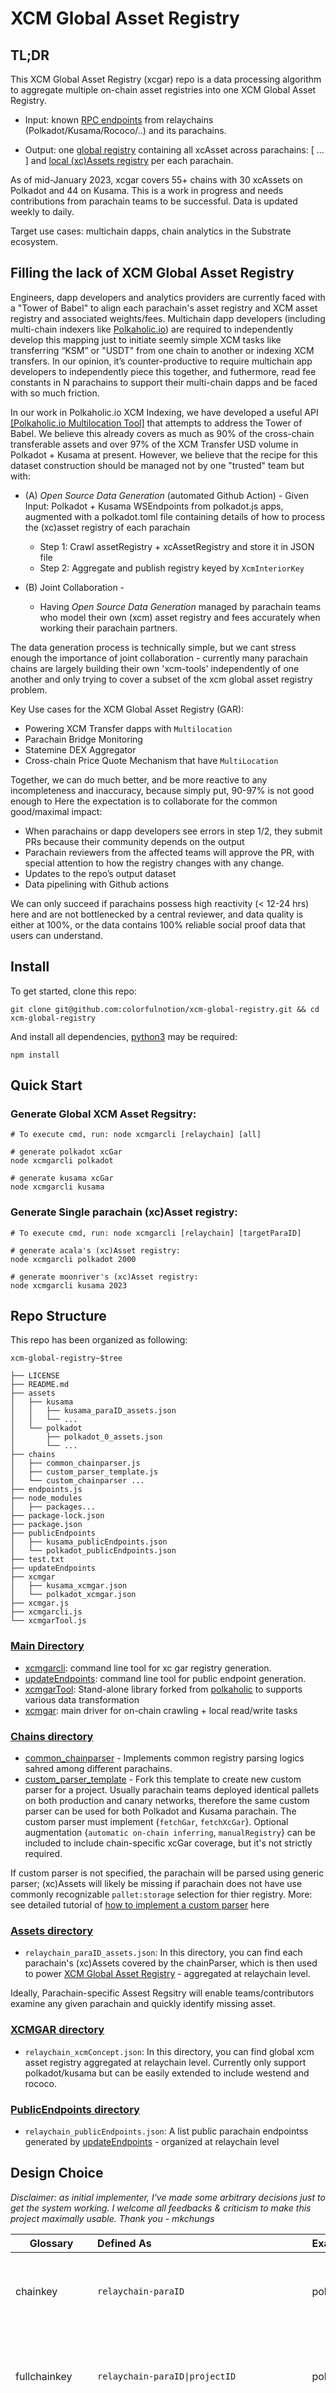 # XCM Global Asset Registry

## TL;DR
This XCM Global Asset Registry (xcgar) repo is a data processing algorithm to aggregate multiple on-chain asset registries into one XCM Global Asset Registry.  

* Input: known [RPC endpoints](https://github.com/colorfulnotion/xcm-global-registry/tree/main/assets) from relaychains (Polkadot/Kusama/Rococo/..) and its parachains.

* Output: one [global registry](https://github.com/colorfulnotion/xcm-global-registry/tree/main/xcmgar) containing all xcAsset across parachains: [ ... ] and [local (xc)Assets registry](https://github.com/colorfulnotion/xcm-global-registry/tree/main/assets/polkadot) per each parachain.

As of mid-January 2023, xcgar covers 55+ chains with 30 xcAssets on Polkadot and 44 on Kusama. This is a work in progress and needs contributions from parachain teams to be successful. Data is updated weekly to daily.

Target use cases: multichain dapps, chain analytics in the Substrate ecosystem.

## Filling the lack of XCM Global Asset Registry

Engineers, dapp developers and analytics providers are currently faced with a "Tower of Babel" to align each parachain's asset registry and XCM asset registry and associated weights/fees. Multichain dapp developers (including multi-chain indexers like [Polkaholic.io](https://polkaholic.io)) are required to independently develop this mapping just to initiate seemly simple XCM tasks like transferring “KSM” or "USDT" from one chain to another or indexing XCM transfers.   In our opinion, it’s counter-productive to require multichain app developers to independently piece this together, and futhermore, read fee constants in N parachains to support their multi-chain dapps and be faced with so much friction.  

In our work in Polkaholic.io XCM Indexing, we have developed a useful API [[Polkaholic.io Multilocation Tool]](https://polkaholic.io/multilocation) that attempts to address the Tower of Babel. We believe this already covers as much as 90% of the cross-chain transferable assets and over 97% of the XCM Transfer USD volume in Polkadot + Kusama at present.  However, we believe that the recipe for this dataset construction should be managed not by one "trusted" team but with:
* (A) _Open Source Data Generation_ (automated Github Action) - Given Input: Polkadot + Kusama WSEndpoints from polkadot.js apps, augmented with a polkadot.toml file containing details of how to process the (xc)asset registry of each parachain
    * Step 1: Crawl assetRegistry + xcAssetRegistry and store it in JSON file
    * Step 2: Aggregate and publish registry keyed by `XcmInteriorKey`

* (B) Joint Collaboration -
    * Having *Open Source Data Generation* managed by parachain teams who model their own (xcm) asset registry and fees accurately when working their parachain partners.

The data generation process is technically simple, but we cant stress enough the importance of joint collaboration - currently many parachain chains are largely building their own 'xcm-tools' independently of one another and only trying to cover a subset of the xcm global asset registry problem.  

Key Use cases for the XCM Global Asset Registry (GAR):
* Powering XCM Transfer dapps with `Multilocation`
* Parachain Bridge Monitoring
* Statemine DEX Aggregator
* Cross-chain Price Quote Mechanism that have `MultiLocation`

Together, we can do much better, and be more reactive to any incompleteness and inaccuracy, because simply put, 90-97% is not good enough to   Here the expectation is to collaborate for the common good/maximal impact:
* When parachains or dapp developers see errors in step 1/2, they submit PRs because their community depends on the output  
* Parachain reviewers from the affected teams will approve the PR, with special attention to how the registry changes  with any change.
* Updates to the repo’s output dataset
* Data pipelining with Github actions

We can only succeed if parachains possess high reactivity (< 12-24 hrs) here and are not bottlenecked by a central reviewer, and data quality is either at 100%, or the data contains 100% reliable social proof data that users can understand.

## Install
To get started, clone this repo:
```
git clone git@github.com:colorfulnotion/xcm-global-registry.git && cd xcm-global-registry
```
And install all dependencies, [python3](https://www.python.org/downloads/) may be required:
```
npm install
```
## Quick Start

### Generate Global XCM Asset Regsitry:
```
# To execute cmd, run: node xcmgarcli [relaychain] [all]

# generate polkadot xcGar
node xcmgarcli polkadot

# generate kusama xcGar
node xcmgarcli kusama
```

### Generate Single parachain (xc)Asset registry:
```
# To execute cmd, run: node xcmgarcli [relaychain] [targetParaID]

# generate acala's (xc)Asset registry:
node xcmgarcli polkadot 2000

# generate moonriver's (xc)Asset registry:
node xcmgarcli kusama 2023
```

## Repo Structure
This repo has been organized as following:
```
xcm-global-registry~$tree

├── LICENSE
├── README.md
├── assets
│   ├── kusama
│   │   ├── kusama_paraID_assets.json
│   │   └── ...
│   └── polkadot
│       ├── polkadot_0_assets.json
│       └── ...
├── chains
│   ├── common_chainparser.js
│   ├── custom_parser_template.js
│   └── custom_chainparser ...
├── endpoints.js
├── node_modules
│   ├── packages...
├── package-lock.json
├── package.json
├── publicEndpoints
│   ├── kusama_publicEndpoints.json
│   └── polkadot_publicEndpoints.json
├── test.txt
├── updateEndpoints
├── xcmgar
│   ├── kusama_xcmgar.json
│   └── polkadot_xcmgar.json
├── xcmgar.js
├── xcmgarcli.js
└── xcmgarTool.js
```

### [Main Directory](https://github.com/colorfulnotion/xcm-global-registry/tree/main/)
* [xcmgarcli](https://github.com/colorfulnotion/xcm-global-registry/blob/main/xcmgarcli): command line tool for xc gar registry generation.
* [updateEndpoints](https://github.com/colorfulnotion/xcm-global-registry/blob/main/updateEndpoints): command line tool for public endpoint generation.
* [xcmgarTool](https://github.com/colorfulnotion/xcm-global-registry/blob/main/garTool.js): Stand-alone library forked from [polkaholic](https://github.com/colorfulnotion/polkaholic) to supports various data transformation
* [xcmgar](https://github.com/colorfulnotion/xcm-global-registry/blob/main/xcmgar.js): main driver for on-chain crawling + local read/write tasks


### [Chains directory](https://github.com/colorfulnotion/xcm-global-registry/tree/main/chains)
* [common_chainparser](https://github.com/colorfulnotion/xcm-global-registry/blob/main/chains/common_chainparser.js) - Implements common registry parsing logics sahred among different parachains.
* [custom_parser_template](https://github.com/colorfulnotion/xcm-global-registry/blob/main/chains/custom_parser_template.js) - Fork this template to create new custom parser for a project. Usually parachain teams deployed identical pallets on both production and canary networks, therefore the same custom parser can be used for both Polkadot and Kusama parachain. The custom parser must implement {`fetchGar`, `fetchXcGar`}. Optional augmentation {`automatic on-chain inferring`, `manualRegistry`} can be included to include chain-specific xcGar coverage, but it's not strictly required.

If custom parser is not specified, the parachain will be parsed using generic parser; (xc)Assets will likely be missing if parachain does not have use commonly recognizable `pallet:storage` selection for thier registry. More: see detailed tutorial of [how to implement a custom parser](todo..) here

### [Assets directory](https://github.com/colorfulnotion/xcm-global-registry/tree/main/assets)  
* `relaychain_paraID_assets.json`: In this directory, you can find each parachain's (xc)Assets covered by the chainParser, which is then used to power [XCM Global Asset Registry](https://github.com/colorfulnotion/xcm-global-registry/tree/main/xcmgar)  - aggregated at relaychain level.

Ideally, Parachain-specific Assest Regsitry will enable teams/contributors examine any given parachain and quickly identify missing asset.

### [XCMGAR directory](https://github.com/colorfulnotion/xcm-global-registry/tree/main/xcmgar)  
* `relaychain_xcmConcept.json`: In this directory, you can find global xcm asset registry aggregated at relaychain level. Currently only support polkadot/kusama but can be easily extended to include westend and rococo.  

### [PublicEndpoints directory](https://github.com/colorfulnotion/xcm-global-registry/tree/main/assets)
* `relaychain_publicEndpoints.json`: A list public parachain endpointss generated by [updateEndpoints](https://github.com/colorfulnotion/xcm-global-registry/blob/main/updateEndpoints) - organized at relaychain level

## Design Choice

*Disclaimer: as initial implementer, I've made some arbitrary decisions just to get the system working. I welcome all feedbacks & criticism to make this project maximally usable. Thank you - mkchungs*

| Glossary   |      Defined As      |  Example |  Rationale/Use case |
|----------|:-------------|:-------------|:------|
| chainkey |  `relaychain-paraID` | polkadot-1000 |chainkey is used to identify a parachain within relaychain and potentially across different relaychains in the future |
| fullchainkey |  <code>relaychain-paraID&#124;projectID</code> | polkadot-1000&#124;statemint | fullchainkey is used as filter within common parser. The projectID portion makes the codeblock more readable for human (other developers)|
| xcmInteriorkey |  `'[{“network”:"relaychain"},{parachain:"paraID"}, {palletInstance/generalKey/generalIndex: 'val'}, ...]'` | '[{"network":"polkadot"},{"parachain":1000},{"palletInstance":50},{"generalIndex":1984}]' | xcmInteriorkey is used to identify a xcAsset within relaychain and potentially across different relaychains in the future. Specifically, (1) The network {polkadot, kusama, named:byte} has been added to the front to support global registry.  (2) X1/X2/.../X7 has been convered to flat array for easier serialization. |
| garLocation |  `garPallet:garStorage` | assets:metadata | garLocation is where a parachain's asset registry is located on-chain `api.query[garPallet][garStorage]`.  |
| xcGarLocation |  `xcGarPallet:xcGarStorage` | assetManager:assetIdType | xcGarLocation is where a parachain's xcm registry is located on-chain `api.query[xcGarPallet][xcGarStorage]`. |
| fetchGar |  `SampleParser.fetchGar()` | AcalaParser.fetchGar() | step 1 of registry crawling - Parsing parachain’s asset Registry using result from `garLocation`. Parsing logic is independent of querying data on-chain and can be categorized into certain common garParser in common_parser. |
| fetchXcGar |  `SampleParser.fetchXcGar()` | AcalaParser.fetchXcGar() | step 2 of registry crawling - Parsing parachain’s xc Registry using result from `xcGarLocation`. Can be categorized into certain common xcgarParser in common_parser. |
| fetchAugments |  `SampleParser.fetchAugments()` | AcalaParser.fetchAugments() | step 3 of registry crawling - since on-chain registry are not perfact, Augmentation step allows us to improve registry coverage by auto-inferring xcmInteriorkey via certain extrinsics or by manually including some known asset<->xcmInteriorkey mapping |


## Contributors:

**To indicate your interest, please submit a PR:**
1. Adding your name/email and any ideas you have on this project
2. if you wish to contribute significantly more than 25 hours/quarter (or significantly less)
3. if you do or do not wish to be paid, mark "non-paid volunteer".  All paid volunteers will be compensated at 100 USDT.

* Michael Chung <michael@colorfulnotion.com> - Initial Primary Architect and Implementer
* Sourabh Niyogi <sourabh@colorfulnotion.com> - Initial Secondary Implementer/Coordinator
